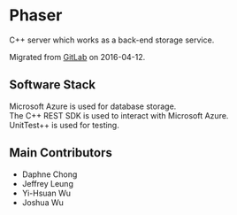 # Phaser

C++ server which works as a back-end storage service.

Migrated from [GitLab](https://csil-git1.cs.surrey.sfu.ca/cmpt276-group-faze/phaser) on 2016-04-12.

## Software Stack

Microsoft Azure is used for database storage.  
The C++ REST SDK is used to interact with Microsoft Azure.  
UnitTest++ is used for testing.

## Main Contributors

* Daphne Chong
* Jeffrey Leung
* Yi-Hsuan Wu
* Joshua Wu
